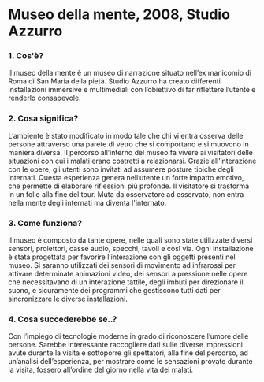 # Museo della mente, 2008, Studio Azzurro

 ### 1. Cos'è?  
 Il museo della mente è un museo di narrazione situato nell’ex manicomio di Roma di San Maria della pietà. Studio Azzurro ha creato differenti installazioni immersive e multimediali con l’obiettivo di far riflettere l’utente e renderlo consapevole.

 ### 2. Cosa significa?  
L’ambiente è stato modificato in modo tale che chi vi entra osserva delle persone attraverso una parete di vetro che si comportano e si muovono in maniera diversa. Il percorso all’interno del museo fa vivere ai visitatori delle situazioni con cui i malati erano costretti a relazionarsi. Grazie all’interazione con le opere, gli utenti sono invitati ad assumere posture tipiche degli internati. Questa esperienza genera nell’utente un forte impatto emotivo, che permette di elaborare riflessioni più profonde. Il visitatore si trasforma in un folle alla fine del tour. Muta da osservatore ad osservato, non entra nella mente degli internati ma diventa l'internato.
 
 ### 3. Come funziona?  
Il museo è composto da tante opere, nelle quali sono state utilizzate diversi sensori, proiettori, casse audio, specchi, tavoli e così via. Ogni installazione è stata progettata per favorire l’interazione con gli oggetti presenti nel museo. Si saranno utilizzati dei sensori di movimento ad infrarossi per attivare determinate animazioni video, dei sensori a pressione nelle opere che necessitavano di un interazione tattile, degli imbuti per direzionare il suono, e sicuramente dei programmi che gestiscono tutti dati per sincronizzare le diverse installazioni.
 
 ### 4. Cosa succederebbe se..?  
Con l’impiego di tecnologie moderne in grado di riconoscere l’umore delle persone. Sarebbe interessante raccogliere dati sulle diverse impressioni avute durante la visita e sottoporre gli spettatori, alla fine del percorso, ad un’analisi dell’esperienza, per mostrare come le sensazioni provate durante la visita, fossero all’ordine del giorno nella vita dei malati.
